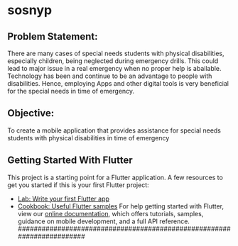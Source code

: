 # sosnyp

## Problem Statement:
There are many cases of special needs students with physical disabilities, especially children, being neglected during emergency drills. This could lead to major issue in a real emergency when no proper help is abailable. Technology has been and continue to be an advantage to people with disabilities. Hence, employing Apps and other digital tools is very beneficial for the special needs in time of emergency.

## Objective:
To create a mobile application that provides assistance for special needs students with physical disabilities in time of emergency




## Getting Started With Flutter
This project is a starting point for a Flutter application.
A few resources to get you started if this is your first Flutter project:
- [Lab: Write your first Flutter app](https://flutter.dev/docs/get-started/codelab)
- [Cookbook: Useful Flutter samples](https://flutter.dev/docs/cookbook)
For help getting started with Flutter, view our 
[online documentation](https://flutter.dev/docs), which offers tutorials, 
samples, guidance on mobile development, and a full API reference.
#######################################################################

